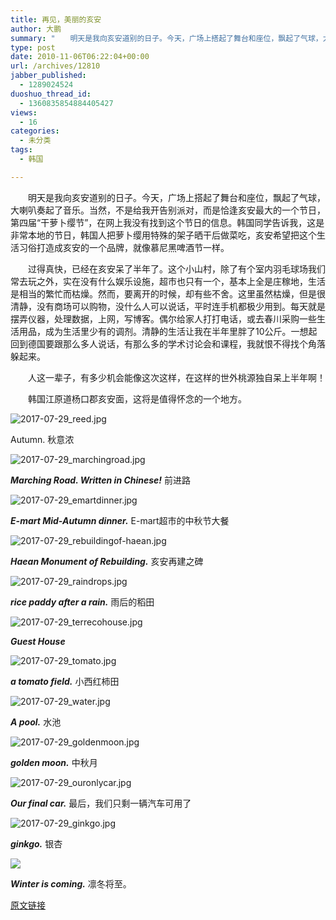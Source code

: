 ```yaml
---
title: 再见，美丽的亥安
author: 大鹏
summary: "　　明天是我向亥安道别的日子。今天，广场上搭起了舞台和座位，飘起了气球，大喇叭奏起了音乐。当然，不是给我开告别派对，而是恰逢亥安最大的一个节日，第四届“干萝卜缨节”，在网上我没有找到这个节日的信息。韩国同学告诉我，这是非常本地的节日，韩国人把萝卜缨用特殊的架子晒干后做菜吃，亥安希望把这个生活习俗打造成亥安的一个品牌，就像慕尼黑啤酒节一样。"
type: post
date: 2010-11-06T06:22:04+00:00
url: /archives/12810
jabber_published:
  - 1289024524
duoshuo_thread_id:
  - 1360835854884405427
views:
  - 16
categories:
  - 未分类
tags:
  - 韩国

---
```

　　明天是我向亥安道别的日子。今天，广场上搭起了舞台和座位，飘起了气球，大喇叭奏起了音乐。当然，不是给我开告别派对，而是恰逢亥安最大的一个节日，第四届“干萝卜缨节”，在网上我没有找到这个节日的信息。韩国同学告诉我，这是非常本地的节日，韩国人把萝卜缨用特殊的架子晒干后做菜吃，亥安希望把这个生活习俗打造成亥安的一个品牌，就像慕尼黑啤酒节一样。
  
　　过得真快，已经在亥安呆了半年了。这个小山村，除了有个室内羽毛球场我们常去玩之外，实在没有什么娱乐设施，超市也只有一个，基本上全是庄稼地，生活是相当的繁忙而枯燥。然而，要离开的时候，却有些不舍。这里虽然枯燥，但是很清静，没有商场可以购物，没什么人可以说话，平时连手机都极少用到。每天就是摆弄仪器，处理数据，上网，写博客。偶尔给家人打打电话，或去春川采购一些生活用品，成为生活里少有的调剂。清静的生活让我在半年里胖了10公斤。一想起回到德国要跟那么多人说话，有那么多的学术讨论会和课程，我就恨不得找个角落躲起来。
  
　　人这一辈子，有多少机会能像这次这样，在这样的世外桃源独自呆上半年啊！
  
　　韩国江原道杨口郡亥安面，这将是值得怀念的一个地方。


![2017-07-29_reed.jpg](https://steemitimages.com/DQma4xfycpAKNQjroZ5dNM7PjSR4rNrsaGUJwYbZrZtHYxo/2017-07-29_reed.jpg)


Autumn. 秋意浓 





![2017-07-29_marchingroad.jpg](https://steemitimages.com/DQmcLVje9NBGXX94d4J5q6JfD58Hds31oZoP2rL3MT4fxzt/2017-07-29_marchingroad.jpg)


***Marching Road. Written in Chinese!*** 前进路



![2017-07-29_emartdinner.jpg](https://steemitimages.com/DQmQBS3nk2L7mLLwzz1AKun2CAniHpb24YNPnV5JT4LHYju/2017-07-29_emartdinner.jpg)


 ***E-mart Mid-Autumn dinner.*** E-mart超市的中秋节大餐





![2017-07-29_rebuildingof-haean.jpg](https://steemitimages.com/DQmPqk3x1rSUpz1GJadtHmcvXjemc1D1Y8oRcjyVUED12Tv/2017-07-29_rebuildingof-haean.jpg)


***Haean Monument of Rebuilding.*** 亥安再建之碑





![2017-07-29_raindrops.jpg](https://steemitimages.com/DQmQ4aBUgwrodJ7vC8RQQ8jk6bmcTcrZbTHJsYF42i3xDfR/2017-07-29_raindrops.jpg)


***rice paddy after a rain.*** 雨后的稻田



![2017-07-29_terrecohouse.jpg](https://steemitimages.com/DQmdNpuFV2zzUhhJoZnmZVJiZLrZZYNCbe19gtfoQFxVSQ2/2017-07-29_terrecohouse.jpg)


***Guest House***





![2017-07-29_tomato.jpg](https://steemitimages.com/DQmbijDTGiDDXru8Y35D5jMEqw6LyEkVNtKv95A8t3QNmLT/2017-07-29_tomato.jpg)


***a tomato field.*** 小西红柿田





![2017-07-29_water.jpg](https://steemitimages.com/DQmNc3k5gKgoLhsa72ahaRqMJg2VAtrTgHpxk7eqjHybCZV/2017-07-29_water.jpg)


***A pool.*** 水池



![2017-07-29_goldenmoon.jpg](https://steemitimages.com/DQmddTSM9D5WM7R8oGoB52qjayehwsg35ceJBnUz2rH31zd/2017-07-29_goldenmoon.jpg)


***golden moon.*** 中秋月





![2017-07-29_ouronlycar.jpg](https://steemitimages.com/DQmUGwzKwpxfzXE5bsFYMdBsfSuJwgnkVmd4Mbf9tABoFpi/2017-07-29_ouronlycar.jpg)


***Our final car.*** 最后，我们只剩一辆汽车可用了 





![2017-07-29_ginkgo.jpg](https://steemitimages.com/DQmT8cWXzV9K9SQEkxNpvUpe5hwrRzFcwUbM7uUmTBDZZWr/2017-07-29_ginkgo.jpg)


***ginkgo.*** 银杏



![](http://www.bayceer.uni-bayreuth.de/terreco/en/developing/43708/86299/IMG_3879.JPG)


***Winter is coming.*** 凛冬将至。

[原文链接](http://dapengde.com/archives/12810)

